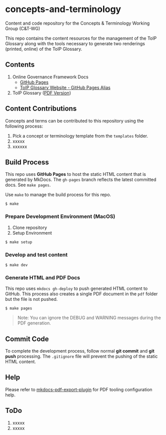 # concepts-and-terminology
Content and code repository for the Concepts &amp; Terminology Working Group (C&amp;T-WG)

This repo contains the content resources for the management of the ToIP Glossary along with the tools necessary to generate two renderings (printed, online) of the ToIP Glossary.

## Contents

1. Online Governance Framework Docs
    * [GitHub Pages](https://trustoverip.github.io/concepts-and-terminology-wg/)
    * [ToIP Glossary Website - GitHub Pages Alias]()
2. ToIP Glossary ([PDF Version](https://.github.com/trustoverip/concepts-and-terminology-wg/raw/master/pdf/ToIP-glossary.pdf))


## Content Contributions
Concepts and terms can be contributed to this repository using the following process:

1. Pick a concept or terminology template from the ```templates``` folder.
2. xxxxx
3. xxxxxx

## Build Process
This repo uses **GitHub Pages** to host the static HTML content that is generated by MkDocs. The ```gh-pages``` branch reflects the latest committed docs. See ```make pages```.

Use  ```make``` to manage the build process for this repo.

```
$ make
```

### Prepare Development Environment (MacOS)

1. Clone repository
2. Setup Environment

```
$ make setup
```

### Develop and test content

```
$ make dev
```

### Generate HTML and PDF Docs
This repo uses ```mkdocs gh-deploy``` to push generated HTML content to GitHub. This process also creates a single PDF document in the ```pdf``` folder but the file is not pushed.

```
$ make pages
```
>Note: You can ignore the DEBUG and WARNING messages during the PDF generation.

## Commit Code
To complete the development process, follow normal **git commit** and **git push** processing. The ```.gitignore``` file will prevent the pushing of the static HTML content.


## Help
Please refer to [mkdocs-pdf-export-plugin](https://github.com/zhaoterryy/mkdocs-pdf-export-plugin) for PDF tooling configuration help.

## ToDo

1. xxxxx
2. xxxxx
